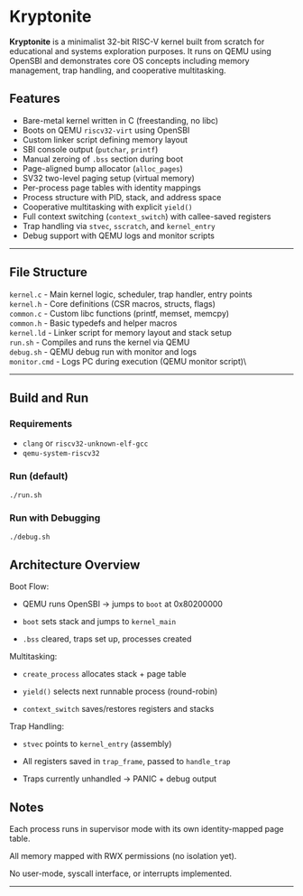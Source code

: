 # Kryptonite

**Kryptonite** is a minimalist 32-bit RISC-V kernel built from scratch for educational and systems exploration purposes. It runs on QEMU using OpenSBI and demonstrates core OS concepts including memory management, trap handling, and cooperative multitasking.

## Features

- Bare-metal kernel written in C (freestanding, no libc)
- Boots on QEMU `riscv32-virt` using OpenSBI
- Custom linker script defining memory layout
- SBI console output (`putchar`, `printf`)
- Manual zeroing of `.bss` section during boot
- Page-aligned bump allocator (`alloc_pages`)
- SV32 two-level paging setup (virtual memory)
- Per-process page tables with identity mappings
- Process structure with PID, stack, and address space
- Cooperative multitasking with explicit `yield()`
- Full context switching (`context_switch`) with callee-saved registers
- Trap handling via `stvec`, `sscratch`, and `kernel_entry`
- Debug support with QEMU logs and monitor scripts

---

## File Structure

`kernel.c` - Main kernel logic, scheduler, trap handler, entry points\
`kernel.h` - Core definitions (CSR macros, structs, flags)\
`common.c` - Custom libc functions (printf, memset, memcpy)\
`common.h` - Basic typedefs and helper macros\
`kernel.ld` - Linker script for memory layout and stack setup\
`run.sh` - Compiles and runs the kernel via QEMU\
`debug.sh` - QEMU debug run with monitor and logs\
`monitor.cmd` - Logs PC during execution (QEMU monitor script)\

---


## Build and Run

### Requirements
- `clang` or `riscv32-unknown-elf-gcc`
- `qemu-system-riscv32`

### Run (default)
```bash
./run.sh
```

### Run with Debugging
```bash
./debug.sh
```


## Architecture Overview

Boot Flow:

- QEMU runs OpenSBI → jumps to `boot` at 0x80200000

- `boot` sets stack and jumps to `kernel_main`

- `.bss` cleared, traps set up, processes created


Multitasking:

- `create_process` allocates stack + page table

- `yield()` selects next runnable process (round-robin)

- `context_switch` saves/restores registers and stacks

Trap Handling:

- `stvec` points to `kernel_entry` (assembly)

- All registers saved in `trap_frame`, passed to `handle_trap`

- Traps currently unhandled → PANIC + debug output

## Notes

Each process runs in supervisor mode with its own identity-mapped page table. 

All memory mapped with RWX permissions (no isolation yet). 

No user-mode, syscall interface, or interrupts implemented.

---



